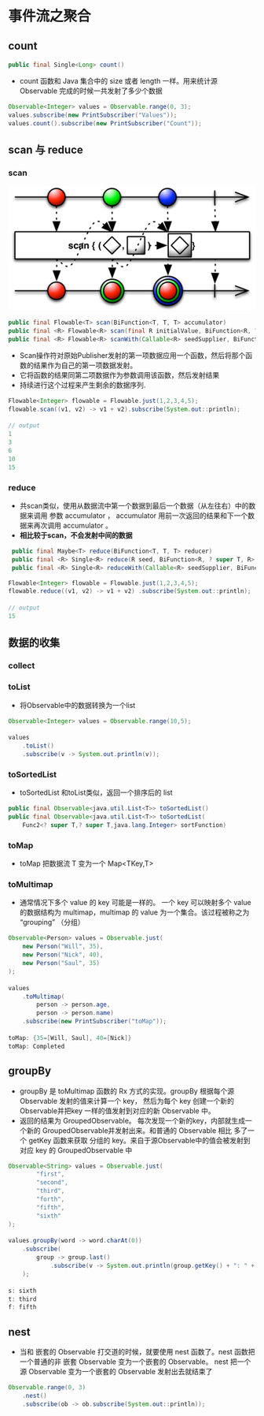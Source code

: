 # 事件流之聚合

## count

```java
public final Single<Long> count()
```

- count 函数和 Java 集合中的 size 或者 length 一样。用来统计源 Observable 完成的时候一共发射了多少个数据

```java
Observable<Integer> values = Observable.range(0, 3);
values.subscribe(new PrintSubscriber("Values"));
values.count().subscribe(new PrintSubscriber("Count"));

```

## scan 与 reduce

### scan

![scan](../../image-resources/rxjava/scan.png)

```java
public final Flowable<T> scan(BiFunction<T, T, T> accumulator)
public final <R> Flowable<R> scan(final R initialValue, BiFunction<R, ? super T, R> accumulator)
public final <R> Flowable<R> scanWith(Callable<R> seedSupplier, BiFunction<R, ? super T, R> accumulator)
```

- Scan操作符对原始Publisher发射的第一项数据应用一个函数，然后将那个函数的结果作为自己的第一项数据发射。
- 它将函数的结果同第二项数据作为参数调用该函数，然后发射结果
- 持续进行这个过程来产生剩余的数据序列.

```java
Flowable<Integer> flowable = Flowable.just(1,2,3,4,5);
flowable.scan((v1, v2) -> v1 + v2).subscribe(System.out::println);

// output
1
3
6
10
15
```

### reduce

- 共scan类似，使用从数据流中第一个数据到最后一个数据（从左往右）中的数据来调用 参数 accumulator ，
 accumulator 用前一次返回的结果和下一个数据来再次调用 accumulator 。
- **相比较于scan，不会发射中间的数据**

```java
 public final Maybe<T> reduce(BiFunction<T, T, T> reducer)
 public final <R> Single<R> reduce(R seed, BiFunction<R, ? super T, R> reducer)
 public final <R> Single<R> reduceWith(Callable<R> seedSupplier, BiFunction<R, ? super T, R> reducer)
```

```java
Flowable<Integer> flowable = Flowable.just(1,2,3,4,5);
flowable.reduce((v1, v2) -> v1 + v2) .subscribe(System.out::println);

// output
15
```

## 数据的收集

### collect

### toList

- 将Observable中的数据转换为一个list

```java
Observable<Integer> values = Observable.range(10,5);

values
    .toList()
    .subscribe(v -> System.out.println(v));

```

### toSortedList

- toSortedList 和toList类似，返回一个排序后的 list

```java
public final Observable<java.util.List<T>> toSortedList()
public final Observable<java.util.List<T>> toSortedList(
    Func2<? super T,? super T,java.lang.Integer> sortFunction)
```

### toMap

- toMap 把数据流 T 变为一个 Map<TKey,T>

### toMultimap

- 通常情况下多个 value 的 key 可能是一样的。 一个 key 可以映射多个 value 的数据结构为 multimap，multimap 的 value 为一个集合。该过程被称之为 “grouping” （分组）

```java
Observable<Person> values = Observable.just(
    new Person("Will", 35),
    new Person("Nick", 40),
    new Person("Saul", 35)
);

values
    .toMultimap(
        person -> person.age,
        person -> person.name)
    .subscribe(new PrintSubscriber("toMap"));

toMap: {35=[Will, Saul], 40=[Nick]}
toMap: Completed

```

## groupBy

- groupBy 是 toMultimap 函数的 Rx 方式的实现。groupBy 根据每个源Observable 发射的值来计算一个 key， 然后为每个 key 创建一个新的 Observable并把key 一样的值发射到对应的新 Observable 中。
- 返回的结果为 GroupedObservable。 每次发现一个新的key，内部就生成一个新的 GroupedObservable并发射出来。和普通的 Observable 相比 多了一个 getKey 函数来获取 分组的 key。来自于源Observable中的值会被发射到对应 key 的 GroupedObservable 中

```java
Observable<String> values = Observable.just(
        "first",
        "second",
        "third",
        "forth",
        "fifth",
        "sixth"
);

values.groupBy(word -> word.charAt(0))
    .subscribe(
        group -> group.last()
            .subscribe(v -> System.out.println(group.getKey() + ": " + v))
    );

s: sixth
t: third
f: fifth

```

## nest

- 当和 嵌套的 Observable 打交道的时候，就要使用 nest 函数了。nest 函数把一个普通的非 嵌套 Observable 变为一个嵌套的 Observable。 nest 把一个源 Observable 变为一个嵌套的 Observable 发射出去就结束了

```java
Observable.range(0, 3)
    .nest()
    .subscribe(ob -> ob.subscribe(System.out::println));
```